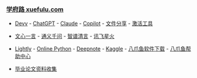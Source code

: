 ### **[学府路 xuefulu.com](http://xuefulu.com/)**

+ [Devv](https://devv.ai) - [ChatGPT](https://chat.openai.com/) - [Claude](https://claude.ai/) - [Copilot](https://copilot.microsoft.com) - [文件分享](https://wormhole.app) - [激活工具](https://pan.baidu.com/s/14U3zIG4tG6ZdMBrHaPaLzw?pwd=c65c#list/path=%2FHEU%20KMS%20Activator)

+ [文心一言](https://yiyan.baidu.com/) - [通义千问](https://tongyi.aliyun.com/qianwen) - [智谱清言](https://chatglm.cn/) - [讯飞星火](https://xinghuo.xfyun.cn/desk)

+ [Lightly](https://lightly.teamcode.com/login) - [Online Python](https://www.online-python.com/) - [Deepnote](https://deepnote.com/sign-in) - [Kaggle](https://www.kaggle.com/) - [八爪鱼软件下载](https://www.bazhuayu.com/download/windows) - [八爪鱼帮助中心](https://www.bazhuayu.com/helpcenter)

+ [毕业论文资料收集](https://send2me.cn/b8YG5Ez2/RI-z442A7iRs7A)

